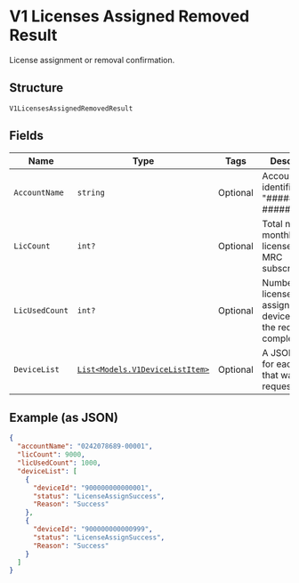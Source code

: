 
# V1 Licenses Assigned Removed Result

License assignment or removal confirmation.

## Structure

`V1LicensesAssignedRemovedResult`

## Fields

| Name | Type | Tags | Description |
|  --- | --- | --- | --- |
| `AccountName` | `string` | Optional | Account identifier in "##########-#####". |
| `LicCount` | `int?` | Optional | Total number of monthly licenses in an MRC subscription. |
| `LicUsedCount` | `int?` | Optional | Number of licenses assigned to devices after the request completed. |
| `DeviceList` | [`List<Models.V1DeviceListItem>`](../../doc/models/v1-device-list-item.md) | Optional | A JSON object for each device that was in the request. |

## Example (as JSON)

```json
{
  "accountName": "0242078689-00001",
  "licCount": 9000,
  "licUsedCount": 1000,
  "deviceList": [
    {
      "deviceId": "900000000000001",
      "status": "LicenseAssignSuccess",
      "Reason": "Success"
    },
    {
      "deviceId": "900000000000999",
      "status": "LicenseAssignSuccess",
      "Reason": "Success"
    }
  ]
}
```

